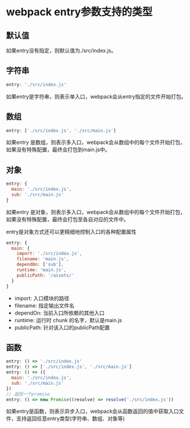 # webpack entry参数支持的类型

## 默认值

如果entry没有指定，则默认值为./src/index.js。

## 字符串

```javascript
entry: './src/index.js'
```

如果entry是字符串，则表示单入口，webpack会从entry指定的文件开始打包。

## 数组

```javascript
entry: ['./src/index.js', './src/main.js']
```

如果entry 是数组，则表示多入口，webpack会从数组中的每个文件开始打包，如果没有特殊配置，最终会打包到main.js中。

## 对象

```javascript
entry: {
  main: './src/index.js',
  sub: './src/main.js'
}
```

如果entry 是对象，则表示多入口，webpack会从数组中的每个文件开始打包，如果没有特殊配置，最终会打包至各自对应的文件中。

entry是对象方式还可以更精细地控制入口的各种配置属性

```javascript
entry: {
  main: {
    import: './src/index.js',
    filename: 'main.js',
    dependOn: ['sub'],
    runtime: 'main.js',
    publicPath: '/assets/'
  }
}
```

- import: 入口模块的路径
- filename: 指定输出文件名
- dependOn: 当前入口所依赖的其他入口
- runtime: 运行时 chunk 的名字，默认是main.js
- publicPath: 针对该入口的publicPath配置

## 函数

```javascript
entry: () => './src/index.js'
entry: () => ['./src/index.js', './src/main.js']
entry: () => ({
  main: './src/index.js',
  sub: './src/main.js'
})
// 返回一个promise
entry: () => new Promise((resolve) => resolve('./src/index.js'))
```
如果entry是函数，则表示异步入口，webpack会从函数返回的值中获取入口文件，支持返回任意entry类型(字符串、数组、对象等)




